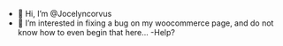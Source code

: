 - 👋 Hi, I’m @Jocelyncorvus
- 👀 I’m interested in fixing a bug on my woocommerce page, and do not know how to even begin that here...
-Help?

<!---
Jocelyncorvus/Jocelyncorvus is a ✨ special ✨ repository because its `README.md` (this file) appears on your GitHub profile.
You can click the Preview link to take a look at your changes.
--->
